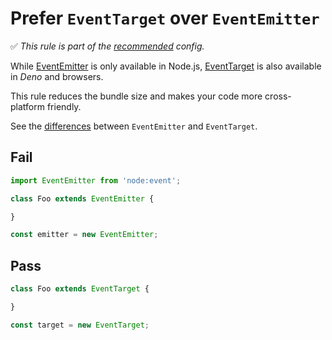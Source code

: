 # Prefer `EventTarget` over `EventEmitter`

<!-- Do not manually modify RULE_NOTICE part. Run: `npm run generate-rule-notices` -->
<!-- RULE_NOTICE -->
✅ *This rule is part of the [recommended](https://github.com/sindresorhus/eslint-plugin-unicorn#recommended-config) config.*
<!-- /RULE_NOTICE -->

While [EventEmitter](https://nodejs.org/api/events.html#class-eventemitter) is only available in Node.js, [EventTarget](https://developer.mozilla.org/en-US/docs/Web/API/EventTarget) is also available in *Deno* and browsers.

This rule reduces the bundle size and makes your code more cross-platform friendly.

See the [differences](https://nodejs.org/api/events.html#eventtarget-and-event-api) between `EventEmitter` and `EventTarget`.

## Fail

```js
import EventEmitter from 'node:event';

class Foo extends EventEmitter {

}
```

```js
const emitter = new EventEmitter;
```

## Pass

```js
class Foo extends EventTarget {

}
```

```js
const target = new EventTarget;
```
